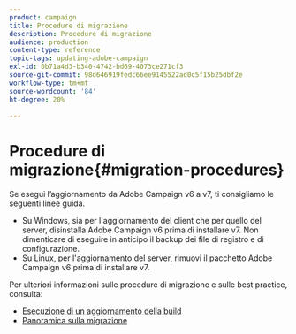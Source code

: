 ```yaml
---
product: campaign
title: Procedure di migrazione
description: Procedure di migrazione
audience: production
content-type: reference
topic-tags: updating-adobe-campaign
exl-id: 0b71a4d3-b340-4742-bd69-4073ce271cf3
source-git-commit: 98d646919fedc66ee9145522ad0c5f15b25dbf2e
workflow-type: tm+mt
source-wordcount: '84'
ht-degree: 20%

---
```


# Procedure di migrazione{#migration-procedures}

Se esegui l’aggiornamento da Adobe Campaign v6 a v7, ti consigliamo le seguenti linee guida.

* Su Windows, sia per l&#39;aggiornamento del client che per quello del server, disinstalla Adobe Campaign v6 prima di installare v7. Non dimenticare di eseguire in anticipo il backup dei file di registro e di configurazione.
* Su Linux, per l&#39;aggiornamento del server, rimuovi il pacchetto Adobe Campaign v6 prima di installare v7.

Per ulteriori informazioni sulle procedure di migrazione e sulle best practice, consulta:

* [Esecuzione di un aggiornamento della build](https://helpx.adobe.com/it/campaign/kb/acc-build-upgrade.html)
* [Panoramica sulla migrazione](../../migration/using/about-migration.md)

